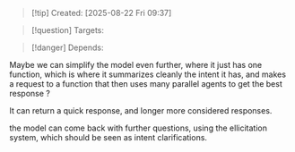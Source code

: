 
>[!tip] Created: [2025-08-22 Fri 09:37]

>[!question] Targets: 

>[!danger] Depends: 

Maybe we can simplify the model even further, where it just has one function, which is where it summarizes cleanly the intent it has, and makes a request to a function that then uses many parallel agents to get the best response ?

It can return a quick response, and longer more considered responses.

the model can come back with further questions, using the ellicitation system, which should be seen as intent clarifications.

